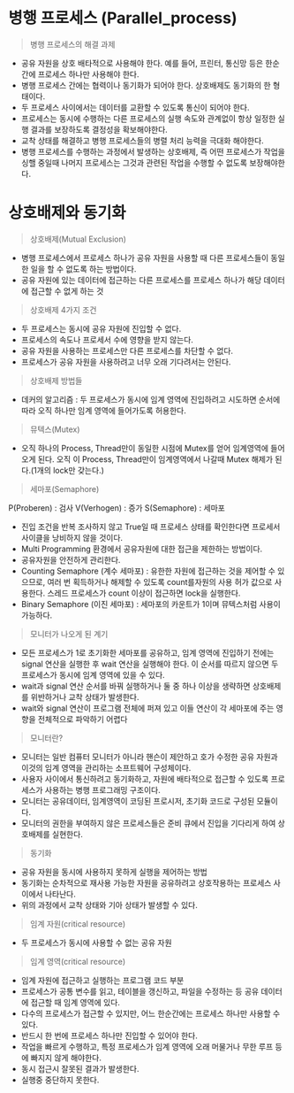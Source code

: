 # 병행 프로세스 (Parallel_process)

> 병행 프로세스의 해결 과제

  * 공유 자원을 상호 배타적으로 사용해야 한다. 예를 들어, 프린터, 통신망 등은 한순간에 프로세스 하나만 사용해야 한다.
  * 병행 프로세스 간에는 협력이나 동기화가 되어야 한다. 상호배제도 동기화의 한 형태이다.
  * 두 프로세스 사이에서는 데이터를 교환할 수 있도록 통신이 되어야 한다.
  * 프로세스는 동시에 수행하는 다른 프로세스의 실행 속도와 관계없이 항상 일정한 실행 결과를 보장하도록 결정성을 확보해야한다.
  * 교착 상태를 해결하고 병행 프로세스들의 병렬 처리 능력을 극대화 해야한다.
  * 병행 프로세스를 수행하는 과정에서 발생하는 상호배제, 즉 어떤 프로세스가 작업을 싱핼 중일때 나머지 프로세스는 그것과 관련된 작업을 수행할 수 없도록 보장해야한다.

# 상호배제와 동기화

> 상호배제(Mutual Exclusion)

  * 병행 프로세스에서 프로세스 하나가 공유 자원을 사용할 때 다른 프로세스들이 동일한 일을 할 수 없도록 하는 방법이다.
  * 공유 자원에 있는 데이터에 접근하는 다른 프로세스를 프로세스 하나가 해당 데이터에 접근할 수 없게 하는 것

> 상호배제 4가지 조건

  * 두 프로세스는 동시에 공유 자원에 진입할 수 없다.
  * 프로세스의 속도나 프로세서 수에 영향을 받지 않는다.
  * 공유 자원을 사용하는 프로세스만 다른 프로세스를 차단할 수 없다.
  * 프로세스가 공유 자원을 사용하려고 너무 오래 기다려서는 안된다.

> 상호배제 방법들

  * 데커의 알고리즘 : 두 프로세스가 동시에 임계 영역에 진입하려고 시도하면 순서에 따라 오직 하나만 임계 영역에 들어가도록 허용한다.

> 뮤텍스(Mutex)

  * 오직 하나의 Process, Thread만이 동일한 시점에 Mutex를 얻어 임계영역에 들어오게 된다. 오직 이 Process, Thread만이 임계영역에서 나갈때 Mutex 해제가 된다.(1개의 lock만 갖는다.)

> 세마포(Semaphore)

  P(Proberen) : 검사 
  V(Verhogen) : 증가 
  S(Semaphore) : 세마포

  * 진입 조건을 반복 조사하지 않고 True일 때 프로세스 상태를 확인한다면 프로세서 사이클을 낭비하지 않을 것이다.
  * Multi Programming 환경에서 공유자원에 대한 접근을 제한하는 방법이다.
  * 공유자원을 안전하게 관리한다.
  * Counting Semaphore (계수 세마포) : 유한한 자원에 접근하는 것을 제어할 수 있으므로, 여러 번 획득하거나 해제할 수 있도록 count를자원의 사용 허가 값으로 사용한다. 스레드 프로세스가 count 이상이 접근하면 lock을 실행한다.
  * Binary Semaphore (이진 세마포) : 세마포의 카운트가 1이며 뮤텍스처럼 사용이 가능하다.

> 모니터가 나오게 된 계기
   
   * 모든 프로세스가 1로 초기화한 세마포를 공유하고, 임계 영역에 진입하기 전에는 signal 연산을 실행한 후 wait 연산을 실행해야 한다. 이 순서를 따르지 않으면 두 프로세스가 동시에 임계 영역에 있을 수 있다.
   * wait과 signal 연산 순서를 바꿔 실행하거나 둘 중 하나 이상을 생략하면 상호배제를 위반하거나 교착 상태가 발생한다.
   * wait와 signal 연산이 프로그램 전체에 퍼져 있고 이들 연산이 각 세마포에 주는 영향을 전체적으로 파악하기 어렵다
   
> 모니터란?
  * 모니터는 일반 컴퓨터 모니터가 아니라 핸슨이 제안하고 호가 수정한 공유 자원과 이것의 임계 영역을 관리하는 소프트웨어 구성체이다.
  * 사용자 사이에서 통신하려고 동기화하고, 자원에 배타적으로 접근할 수 있도록 프로세스가 사용하는 병행 프로그래밍 구조이다.
  * 모니터는 공유데이터, 임계영역이 코딩된 프로시저, 초기화 코드로 구성된 모듈이다.
  * 모니터의 권한을 부여하지 않은 프로세스들은 준비 큐에서 진입을 기다리게 하여 상호배제를 실현한다.

  
> 동기화

  * 공유 자원을 동시에 사용하지 못하게 실행을 제어하는 방법
  * 동기화는 순차적으로 재사용 가능한 자원을 공유하려고 상호작용하는 프로세스 사이에서 나타난다.
  * 위의 과정에서 교착 상태와 기아 상태가 발생할 수 있다.

> 임계 자원(critical resource)

  * 두 프로세스가 동시에 사용할 수 없는 공유 자원

> 임계 영역(critical resource)

  * 임계 자원에 접근하고 실행하는 프로그램 코드 부분
  * 프로세스가 공통 변수를 읽고, 테이블을 갱신하고, 파일을 수정하는 등 공유 데이터에 접근할 때 임계 영역에 있다.
  * 다수의 프로세스가 접근할 수 있지만, 어느 한순간에는 프로세스 하나만 사용할 수 있다.
  * 반드시 한 번에 프로세스 하나만 진입할 수 있어야 한다.
  * 작업을 빠르게 수행하고, 특정 프로세스가 임계 영역에 오래 머물거나 무한 루프 등에 빠지지 않게 해야한다.
  * 동시 접근시 잘못된 결과가 발생한다.
  * 실행중 중단하지 못한다.



